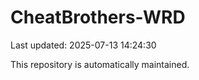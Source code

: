 # CheatBrothers-WRD

Last updated: 2025-07-13 14:24:30

This repository is automatically maintained.
